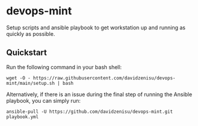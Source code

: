 # devops-mint
Setup scripts and ansible playbook to get workstation up and running as quickly as possible.

## Quickstart

Run the following command in your bash shell:
```
wget -O - https://raw.githubusercontent.com/davidzenisu/devops-mint/main/setup.sh | bash
```
Alternatively, if there is an issue during the final step of running the Ansible playbook, you can simply run:
```
ansible-pull -U https://github.com/davidzenisu/devops-mint.git playbook.yml
```
